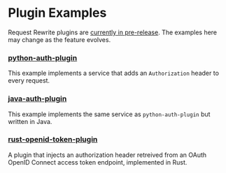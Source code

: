 # Plugin Examples

Request Rewrite plugins are [currently in pre-release](https://mayhem4api.forallsecure.com/docs/rewrite.html).
The examples here may change as the feature evolves.

### [python-auth-plugin](python-auth-plugin)

This example implements a service that adds an `Authorization` header to every request.

### [java-auth-plugin](java-auth-plugin)

This example implements the same service as `python-auth-plugin` but written in Java.

### [rust-openid-token-plugin](rust-openid-token-plugin)

A plugin that injects an authorization header retreived from an
OAuth OpenID Connect access token endpoint, implemented in Rust.
